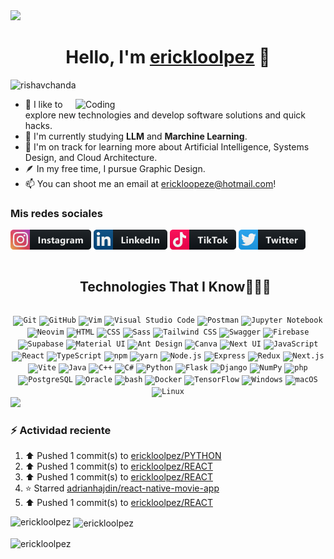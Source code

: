 <img src="https://i.imgur.com/ViH7YD8.png" />

<div align="center">
<h1 align="center">Hello, I'm <a href="https://aristi.dev">erickloolpez</a> 👋</h1>
</div>

<p align="left"> <img src="https://komarev.com/ghpvc/?username=erickloolpez&label=Profile%20views&color=0e75b6&style=flat" alt="rishavchanda" /> </p>
<img align="right" alt="Coding" width="400" src="https://media3.giphy.com/media/v1.Y2lkPTc5MGI3NjExN2d6dHZwdHd3Y2ZsN2VteWhlcW1uZzFpN3E2MnFobnlrZ29odXJ4NiZlcD12MV9pbnRlcm5hbF9naWZfYnlfaWQmY3Q9Zw/skzAE1Vo5rVkc/giphy.gif">

- 🔭 I like to explore new technologies and develop software solutions and quick hacks.
- 🌱 I'm currently studying **LLM** and **Marchine Learning**.
- 💬 I'm on track for learning more about Artificial Intelligence, Systems Design, and Cloud Architecture.
- 🪶 In my free time, I pursue Graphic Design.
- 📫 You can shoot me an email at erickloopeze@hotmail.com!

### Mis redes sociales
[<img src="./assets/instagram.png"/>][instagram]
[<img src="./assets/linkedin.png"/>][linkedin]
[<img src="./assets/tiktok.png"/>][linkedin]
[<img src="./assets/twitter.png"/>][twitter]


<!--h1 without bottom border-->
<div id="user-content-toc">
  <ul align="center">
    <summary><h2 style="display: inline-block">Technologies That I Know👨🏻‍💻</h2></summary>
  </ul>
</div>

<div align="center">
	<code><img width="50" src="https://raw.githubusercontent.com/marwin1991/profile-technology-icons/refs/heads/main/icons/git.png" alt="Git" title="Git"/></code>
	<code><img width="50" src="https://raw.githubusercontent.com/marwin1991/profile-technology-icons/refs/heads/main/icons/github.png" alt="GitHub" title="GitHub"/></code>
	<code><img width="50" src="https://raw.githubusercontent.com/marwin1991/profile-technology-icons/refs/heads/main/icons/vim.png" alt="Vim" title="Vim"/></code>
	<code><img width="50" src="https://raw.githubusercontent.com/marwin1991/profile-technology-icons/refs/heads/main/icons/visual_studio_code.png" alt="Visual Studio Code" title="Visual Studio Code"/></code>
	<code><img width="50" src="https://raw.githubusercontent.com/marwin1991/profile-technology-icons/refs/heads/main/icons/postman.png" alt="Postman" title="Postman"/></code>
	<code><img width="50" src="https://raw.githubusercontent.com/marwin1991/profile-technology-icons/refs/heads/main/icons/jupyter_notebook.png" alt="Jupyter Notebook" title="Jupyter Notebook"/></code>
	<code><img width="50" src="https://raw.githubusercontent.com/marwin1991/profile-technology-icons/refs/heads/main/icons/neovim.png" alt="Neovim" title="Neovim"/></code>
	<code><img width="50" src="https://raw.githubusercontent.com/marwin1991/profile-technology-icons/refs/heads/main/icons/html.png" alt="HTML" title="HTML"/></code>
	<code><img width="50" src="https://raw.githubusercontent.com/marwin1991/profile-technology-icons/refs/heads/main/icons/css.png" alt="CSS" title="CSS"/></code>
	<code><img width="50" src="https://raw.githubusercontent.com/marwin1991/profile-technology-icons/refs/heads/main/icons/sass.png" alt="Sass" title="Sass"/></code>
	<code><img width="50" src="https://raw.githubusercontent.com/marwin1991/profile-technology-icons/refs/heads/main/icons/tailwind_css.png" alt="Tailwind CSS" title="Tailwind CSS"/></code>
	<code><img width="50" src="https://raw.githubusercontent.com/marwin1991/profile-technology-icons/refs/heads/main/icons/swagger.png" alt="Swagger" title="Swagger"/></code>
	<code><img width="50" src="https://raw.githubusercontent.com/marwin1991/profile-technology-icons/refs/heads/main/icons/firebase.png" alt="Firebase" title="Firebase"/></code>
	<code><img width="50" src="https://raw.githubusercontent.com/marwin1991/profile-technology-icons/refs/heads/main/icons/supabase.png" alt="Supabase" title="Supabase"/></code>
	<code><img width="50" src="https://raw.githubusercontent.com/marwin1991/profile-technology-icons/refs/heads/main/icons/material_ui.png" alt="Material UI" title="Material UI"/></code>
	<code><img width="50" src="https://raw.githubusercontent.com/marwin1991/profile-technology-icons/refs/heads/main/icons/ant_design.png" alt="Ant Design" title="Ant Design"/></code>
	<code><img width="50" src="https://raw.githubusercontent.com/marwin1991/profile-technology-icons/refs/heads/main/icons/canva.png" alt="Canva" title="Canva"/></code>
	<code><img width="50" src="https://raw.githubusercontent.com/marwin1991/profile-technology-icons/refs/heads/main/icons/next_ui.png" alt="Next UI" title="Next UI"/></code>
	<code><img width="50" src="https://raw.githubusercontent.com/marwin1991/profile-technology-icons/refs/heads/main/icons/javascript.png" alt="JavaScript" title="JavaScript"/></code>
	<code><img width="50" src="https://raw.githubusercontent.com/marwin1991/profile-technology-icons/refs/heads/main/icons/react.png" alt="React" title="React"/></code>
	<code><img width="50" src="https://raw.githubusercontent.com/marwin1991/profile-technology-icons/refs/heads/main/icons/typescript.png" alt="TypeScript" title="TypeScript"/></code>
	<code><img width="50" src="https://raw.githubusercontent.com/marwin1991/profile-technology-icons/refs/heads/main/icons/npm.png" alt="npm" title="npm"/></code>
	<code><img width="50" src="https://raw.githubusercontent.com/marwin1991/profile-technology-icons/refs/heads/main/icons/yarn.png" alt="yarn" title="yarn"/></code>
	<code><img width="50" src="https://raw.githubusercontent.com/marwin1991/profile-technology-icons/refs/heads/main/icons/node_js.png" alt="Node.js" title="Node.js"/></code>
	<code><img width="50" src="https://raw.githubusercontent.com/marwin1991/profile-technology-icons/refs/heads/main/icons/express.png" alt="Express" title="Express"/></code>
	<code><img width="50" src="https://raw.githubusercontent.com/marwin1991/profile-technology-icons/refs/heads/main/icons/redux.png" alt="Redux" title="Redux"/></code>
	<code><img width="50" src="https://raw.githubusercontent.com/marwin1991/profile-technology-icons/refs/heads/main/icons/next_js.png" alt="Next.js" title="Next.js"/></code>
	<code><img width="50" src="https://raw.githubusercontent.com/marwin1991/profile-technology-icons/refs/heads/main/icons/vite.png" alt="Vite" title="Vite"/></code>
	<code><img width="50" src="https://raw.githubusercontent.com/marwin1991/profile-technology-icons/refs/heads/main/icons/java.png" alt="Java" title="Java"/></code>
	<code><img width="50" src="https://raw.githubusercontent.com/marwin1991/profile-technology-icons/refs/heads/main/icons/c++.png" alt="C++" title="C++"/></code>
	<code><img width="50" src="https://raw.githubusercontent.com/marwin1991/profile-technology-icons/refs/heads/main/icons/c%23.png" alt="C#" title="C#"/></code>
	<code><img width="50" src="https://raw.githubusercontent.com/marwin1991/profile-technology-icons/refs/heads/main/icons/python.png" alt="Python" title="Python"/></code>
	<code><img width="50" src="https://raw.githubusercontent.com/marwin1991/profile-technology-icons/refs/heads/main/icons/flask.png" alt="Flask" title="Flask"/></code>
	<code><img width="50" src="https://raw.githubusercontent.com/marwin1991/profile-technology-icons/refs/heads/main/icons/django.png" alt="Django" title="Django"/></code>
	<code><img width="50" src="https://raw.githubusercontent.com/marwin1991/profile-technology-icons/refs/heads/main/icons/numpy.png" alt="NumPy" title="NumPy"/></code>
	<code><img width="50" src="https://raw.githubusercontent.com/marwin1991/profile-technology-icons/refs/heads/main/icons/php.png" alt="php" title="php"/></code>
	<code><img width="50" src="https://raw.githubusercontent.com/marwin1991/profile-technology-icons/refs/heads/main/icons/postgresql.png" alt="PostgreSQL" title="PostgreSQL"/></code>
	<code><img width="50" src="https://raw.githubusercontent.com/marwin1991/profile-technology-icons/refs/heads/main/icons/oracle.png" alt="Oracle" title="Oracle"/></code>
	<code><img width="50" src="https://raw.githubusercontent.com/marwin1991/profile-technology-icons/refs/heads/main/icons/bash.png" alt="bash" title="bash"/></code>
	<code><img width="50" src="https://raw.githubusercontent.com/marwin1991/profile-technology-icons/refs/heads/main/icons/docker.png" alt="Docker" title="Docker"/></code>
	<code><img width="50" src="https://raw.githubusercontent.com/marwin1991/profile-technology-icons/refs/heads/main/icons/tensorflow.png" alt="TensorFlow" title="TensorFlow"/></code>
	<code><img width="50" src="https://raw.githubusercontent.com/marwin1991/profile-technology-icons/refs/heads/main/icons/windows.png" alt="Windows" title="Windows"/></code>
	<code><img width="50" src="https://raw.githubusercontent.com/marwin1991/profile-technology-icons/refs/heads/main/icons/macos.png" alt="macOS" title="macOS"/></code>
	<code><img width="50" src="https://raw.githubusercontent.com/marwin1991/profile-technology-icons/refs/heads/main/icons/linux.png" alt="Linux" title="Linux"/></code>
</div>

<!--horizontal divider(gradiant)-->
<img src="https://user-images.githubusercontent.com/73097560/115834477-dbab4500-a447-11eb-908a-139a6edaec5c.gif">

### :zap: Actividad reciente
<!--RECENT_ACTIVITY:start-->
1. ⬆️ Pushed 1 commit(s) to [erickloolpez/PYTHON](https://github.com/erickloolpez/PYTHON)<br>
2. ⬆️ Pushed 1 commit(s) to [erickloolpez/REACT](https://github.com/erickloolpez/REACT)<br>
3. ⬆️ Pushed 1 commit(s) to [erickloolpez/REACT](https://github.com/erickloolpez/REACT)<br>
4. ⭐ Starred [adrianhajdin/react-native-movie-app](https://github.com/adrianhajdin/react-native-movie-app)<br>
5. ⬆️ Pushed 1 commit(s) to [erickloolpez/REACT](https://github.com/erickloolpez/REACT)<br>
<!--RECENT_ACTIVITY:end-->



<p><img align="left" src="https://github-readme-stats.vercel.app/api/top-langs?username=erickloolpez&show_icons=true&locale=en&layout=compact&theme=tokyonight" alt="erickloolpez" /></p>

<p>&nbsp;<img align="center" src="https://github-readme-stats.vercel.app/api?username=erickloolpez&show_icons=true&locale=en&theme=tokyonight" alt="erickloolpez" /></p>

<p><img align="center" src="https://github-readme-streak-stats.herokuapp.com/?user=erickloolpez&&theme=tokyonight" alt="erickloolpez" /></p>


[twitter]: https://twitter.com/erickloolpez
[youtube]: https://www.youtube.com/c/erickloolpez
[linkedin]: https://www.linkedin.com/in/erickloolpez/
[instagram]: https://www.instagram.com/erickloolpez/

